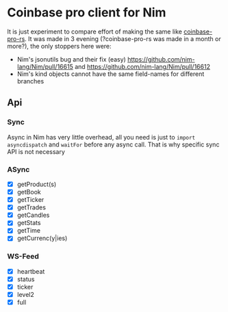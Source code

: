 # Coinbase pro client for Nim

It is just experiment to compare effort of making the same like [coinbase-pro-rs](https://github.com/inv2004/coinbase-pro-rs).
It was made in 3 evening (?coinbase-pro-rs was made in a month or more?), the only stoppers here were:
- Nim's jsonutils bug and their fix (easy) https://github.com/nim-lang/Nim/pull/16615 and https://github.com/nim-lang/Nim/pull/16612
- Nim's kind objects cannot have the same field-names for different branches

## Api

### Sync

  Async in Nim has very little overhead, all you need is just to ``import asyncdispatch`` and ``waitFor`` before any async call. That is why specific sync API is not necessary

### ASync
- [x] getProduct(s)
- [x] getBook
- [x] getTicker
- [x] getTrades
- [x] getCandles
- [x] getStats
- [x] getTime
- [x] getCurrenc(y|ies)

### WS-Feed
- [x] heartbeat
- [x] status
- [x] ticker
- [x] level2
- [x] full

